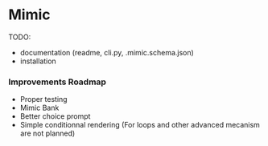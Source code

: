 # Mimic

TODO:
* documentation (readme, cli.py, .mimic.schema.json)
* installation

### Improvements Roadmap

* Proper testing
* Mimic Bank
* Better choice prompt
* Simple conditionnal rendering (For loops and other advanced mecanism are not planned)
